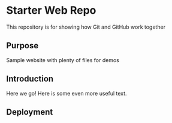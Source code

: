 # Starter Web Repo

This repository is for showing how Git and GitHub work together

## Purpose

Sample website with plenty of files for demos

## Introduction

Here we go!
Here is some even more useful text.

## Deployment